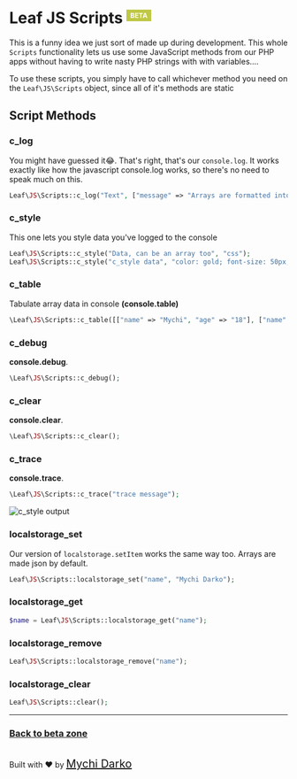 # Leaf JS Scripts <sup><span style="background: rgb(191, 200, 70); color: white; padding: 3px 7px; font-size: 12px;">BETA</span></sup>

This is a funny idea we just sort of made up during development. This whole `Scripts` functionality lets us use some JavaScript methods from our PHP apps without having to write nasty PHP strings with with variables....

To use these scripts, you simply have to call whichever method you need on the `Leaf\JS\Scripts` object, since all of it's methods are static

## Script Methods

### c_log

You might have guessed it😂. That's right, that's our `console.log`. It works exactly like how the javascript console.log works, so there's no need to speak much on this.

```php
Leaf\JS\Scripts::c_log("Text", ["message" => "Arrays are formatted into JSON"]);
```

### c_style

This one lets you style data you've logged to the console

```php
Leaf\JS\Scripts::c_style("Data, can be an array too", "css");
Leaf\JS\Scripts::c_style("c_style data", "color: gold; font-size: 50px;");
```

### c_table

Tabulate array data in console **(console.table)**

```php
\Leaf\JS\Scripts::c_table([["name" => "Mychi", "age" => "18"], ["name" => "seth", "age" => "18"]]);
```

### c_debug

**console.debug**.

```php
\Leaf\JS\Scripts::c_debug();
```

### c_clear

**console.clear**.

```php
\Leaf\JS\Scripts::c_clear();
```

### c_trace

**console.trace**.

```php
\Leaf\JS\Scripts::c_trace("trace message");
```

![c_style output](../../img/leaf_console_output.png)

### localstorage_set

Our version of `localstorage.setItem` works the same way too. Arrays are made json by default.

```php
Leaf\JS\Scripts::localstorage_set("name", "Mychi Darko");
```

### localstorage_get

```php
$name = Leaf\JS\Scripts::localstorage_get("name");
```

### localstorage_remove

```php
Leaf\JS\Scripts::localstorage_remove("name");
```

### localstorage_clear

```php
Leaf\JS\Scripts::clear();
```

<hr>

### [Back to beta zone](v/2.0/beta-zone/)

<br>
Built with ❤ by <a href="https://mychi.netlify.com" style="font-size: 20px; color: #111;" target="_blank">Mychi Darko</a>